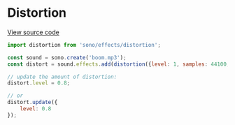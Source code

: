 # Distortion

[View source code](../effects/distortion.js)


```javascript
import distortion from 'sono/effects/distortion';

const sound = sono.create('boom.mp3');
const distort = sound.effects.add(distortion({level: 1, samples: 44100, oversample: '2x'}));

// update the amount of distortion:
distort.level = 0.8;

// or
distort.update({
	level: 0.8
});
```
